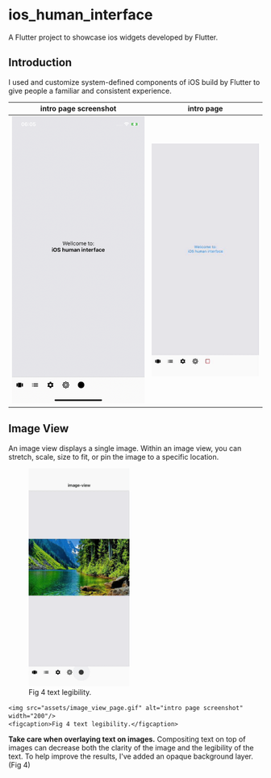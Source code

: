 # ios_human_interface

A Flutter project to showcase ios widgets developed by Flutter.

## Introduction
I used and customize system-defined components of iOS build by Flutter to give people a familiar and consistent experience.

| intro page screenshot               | intro page                            |
| ----------------------------------- | ----------------------------------- |
| ![intro page screenshot](assets/flutter_01.png) | ![intro page](assets/intro_page.gif) |


## Image View
An image view displays a single image.
Within an image view, you can stretch, scale, size to fit, or pin the image to a specific location.
<p float="left">
     <figure>
      <img src="assets/image_view_legibility.gif" alt="intro page screenshot"   width="200"/>
    <figcaption>Fig 4 text legibility.</figcaption>
</figure>

    <img src="assets/image_view_page.gif" alt="intro page screenshot"  width="200"/>
    <figcaption>Fig 4 text legibility.</figcaption>





</p>
<b>Take care when overlaying text on images.</b> Compositing text on top of images can decrease both the clarity of the image and the legibility of the text. To help improve the results, I've added an opaque background layer. (Fig 4)

 
